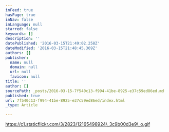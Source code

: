 ```yaml
---
inFeed: true
hasPage: true
inNav: false
inLanguage: null
starred: false
keywords: []
description: ''
datePublished: '2016-03-15T21:49:02.258Z'
dateModified: '2016-03-15T21:48:45.369Z'
authors: []
publisher:
  name: null
  domain: null
  url: null
  favicon: null
title: ''
author: []
sourcePath: _posts/2016-03-15-7f540c13-f994-41be-8925-e37c59ed86ed.md
published: true
url: 7f540c13-f994-41be-8925-e37c59ed86ed/index.html
_type: Article

---
```

https://c1.staticflickr.com/3/2823/12165498924\_3c9b00d3e9\_o.gif